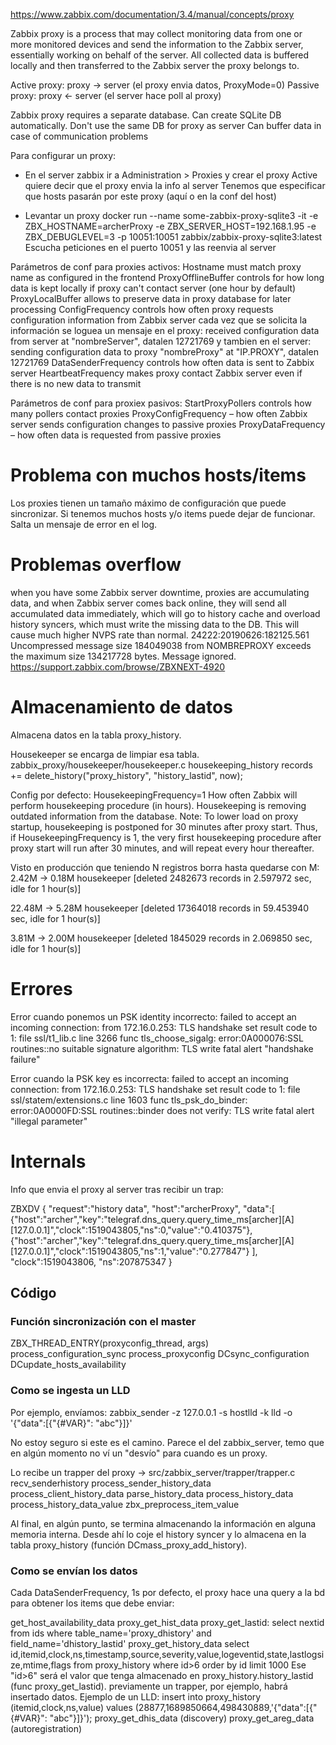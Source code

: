 https://www.zabbix.com/documentation/3.4/manual/concepts/proxy

Zabbix proxy is a process that may collect monitoring data from one or more monitored devices and send the information to the Zabbix server, essentially working on behalf of the server. All collected data is buffered locally and then transferred to the Zabbix server the proxy belongs to.

Active proxy:  proxy -> server (el proxy envia datos, ProxyMode=0)
Passive proxy: proxy <- server (el server hace poll al proxy)

Zabbix proxy requires a separate database. Can create SQLite DB automatically. Don't use the same DB for proxy as server
Can buffer data in case of communication problems

Para configurar un proxy:
  - En el server zabbix ir a Administration > Proxies y crear el proxy
    Active quiere decir que el proxy envia la info al server
    Tenemos que especificar que hosts pasarán por este proxy (aquí o en la conf del host)

  - Levantar un proxy
    docker run --name some-zabbix-proxy-sqlite3 -it -e ZBX_HOSTNAME=archerProxy -e ZBX_SERVER_HOST=192.168.1.95 -e ZBX_DEBUGLEVEL=3 -p 10051:10051 zabbix/zabbix-proxy-sqlite3:latest
    Escucha peticiones en el puerto 10051 y las reenvia al server

Parámetros de conf para proxies activos:
  Hostname must match proxy name as configured in the frontend
  ProxyOfflineBuffer controls for how long data is kept locally if proxy can't contact server (one hour by default)
  ProxyLocalBuffer allows to preserve data in proxy database for later processing
  ConfigFrequency controls how often proxy requests configuration information from Zabbix server
    cada vez que se solicita la información se loguea un mensaje en el proxy:
      received configuration data from server at "nombreServer", datalen 12721769
    y tambien en el server:
      sending configuration data to proxy "nombreProxy" at "IP.PROXY", datalen 12721769
  DataSenderFrequency controls how often data is sent to Zabbix server
  HeartbeatFrequency makes proxy contact Zabbix server even if there is no new data to transmit

Parámetros de conf para proxiex pasivos:
  StartProxyPollers controls how many pollers contact proxies
  ProxyConfigFrequency – how often Zabbix server sends configuration changes to passive proxies
  ProxyDataFrequency – how often data is requested from passive proxies


# Problema con muchos hosts/items
Los proxies tienen un tamaño máximo de configuración que puede sincronizar.
Si tenemos muchos hosts y/o items puede dejar de funcionar.
Salta un mensaje de error en el log.



# Problemas overflow
when you have some Zabbix server downtime, proxies are accumulating data, and when Zabbix server comes back online, they will send all accumulated data immediately, which will go to history cache and overload history syncers, which must write the missing data to the DB. This will cause much higher NVPS rate than normal.
24222:20190626:182125.561 Uncompressed message size 184049038 from NOMBREPROXY exceeds the maximum size 134217728 bytes. Message ignored.
https://support.zabbix.com/browse/ZBXNEXT-4920


# Almacenamiento de datos
Almacena datos en la tabla proxy_history.

Housekeeper se encarga de limpiar esa tabla.
  zabbix_proxy/housekeeper/housekeeper.c
    housekeeping_history
        records += delete_history("proxy_history", "history_lastid", now);

Config por defecto:
HousekeepingFrequency=1
How often Zabbix will perform housekeeping procedure (in hours).
Housekeeping is removing outdated information from the database.
Note: To lower load on proxy startup, housekeeping is postponed for 30 minutes after proxy start. Thus, if HousekeepingFrequency is 1, the very first housekeeping procedure after proxy start will run after 30 minutes, and will repeat every hour thereafter.

Visto en producción que teniendo N registros borra hasta quedarse con M:
2.42M -> 0.18M
  housekeeper [deleted 2482673 records in 2.597972 sec, idle for 1 hour(s)]

22.48M -> 5.28M
  housekeeper [deleted 17364018 records in 59.453940 sec, idle for 1 hour(s)]

3.81M -> 2.00M
  housekeeper [deleted 1845029 records in 2.069850 sec, idle for 1 hour(s)]


# Errores

Error cuando ponemos un PSK identity incorrecto:
failed to accept an incoming connection: from 172.16.0.253: TLS handshake set result code to 1: file ssl/t1_lib.c line 3266 func tls_choose_sigalg: error:0A000076:SSL routines::no suitable signature algorithm: TLS write fatal alert "handshake failure"

Error cuando la PSK key es incorrecta:
failed to accept an incoming connection: from 172.16.0.253: TLS handshake set result code to 1: file ssl/statem/extensions.c line 1603 func tls_psk_do_binder: error:0A0000FD:SSL routines::binder does not verify: TLS write fatal alert "illegal parameter"


# Internals
Info que envia el proxy al server tras recibir un trap:

ZBXDV
{
	"request":"history data",
	"host":"archerProxy",
	"data":[
	  {"host":"archer","key":"telegraf.dns_query.query_time_ms[archer][A][127.0.0.1]","clock":1519043805,"ns":0,"value":"0.410375"},
	  {"host":"archer","key":"telegraf.dns_query.query_time_ms[archer][A][127.0.0.1]","clock":1519043805,"ns":1,"value":"0.277847"}
	],
	"clock":1519043806,
	"ns":207875347
}



## Código

### Función sincronización con el master
ZBX_THREAD_ENTRY(proxyconfig_thread, args)
  process_configuration_sync
    process_proxyconfig
      DCsync_configuration
      DCupdate_hosts_availability



### Como se ingesta un LLD
Por ejemplo, envíamos:
zabbix_sender -z 127.0.0.1 -s hostlld -k lld -o '{"data":[{"{#VAR}": "abc"}]}'

No estoy seguro si este es el camino. Parece el del zabbix_server, temo que en algún momento no ví un "desvío" para cuando es un proxy.

Lo recibe un trapper del proxy -> src/zabbix_server/trapper/trapper.c
recv_senderhistory
    process_sender_history_data
        process_client_history_data
            parse_history_data
            process_history_data
                process_history_data_value
                    zbx_preprocess_item_value

Al final, en algún punto, se termina almacenando la información en alguna memoria interna.
Desde ahí lo coje el history syncer y lo almacena en la tabla proxy_history (función DCmass_proxy_add_history).

### Como se envían los datos
Cada DataSenderFrequency, 1s por defecto, el proxy hace una query a la bd para obtener los items que debe enviar:

get_host_availability_data
proxy_get_hist_data
  proxy_get_lastid: select nextid from ids where table_name='proxy_dhistory' and field_name='dhistory_lastid'
  proxy_get_history_data
    select id,itemid,clock,ns,timestamp,source,severity,value,logeventid,state,lastlogsize,mtime,flags from proxy_history where id>6 order by id limit 1000
    Ese "id>6" será el valor que tenga almacenado en proxy_history.history_lastid (func proxy_get_lastid).
    previamente un trapper, por ejemplo, habrá insertado datos. Ejemplo de un LLD:
        insert into proxy_history (itemid,clock,ns,value) values (28877,1689850664,498430889,'{"data":[{"{#VAR}": "abc"}]}');
proxy_get_dhis_data (discovery)
proxy_get_areg_data (autoregistration)
